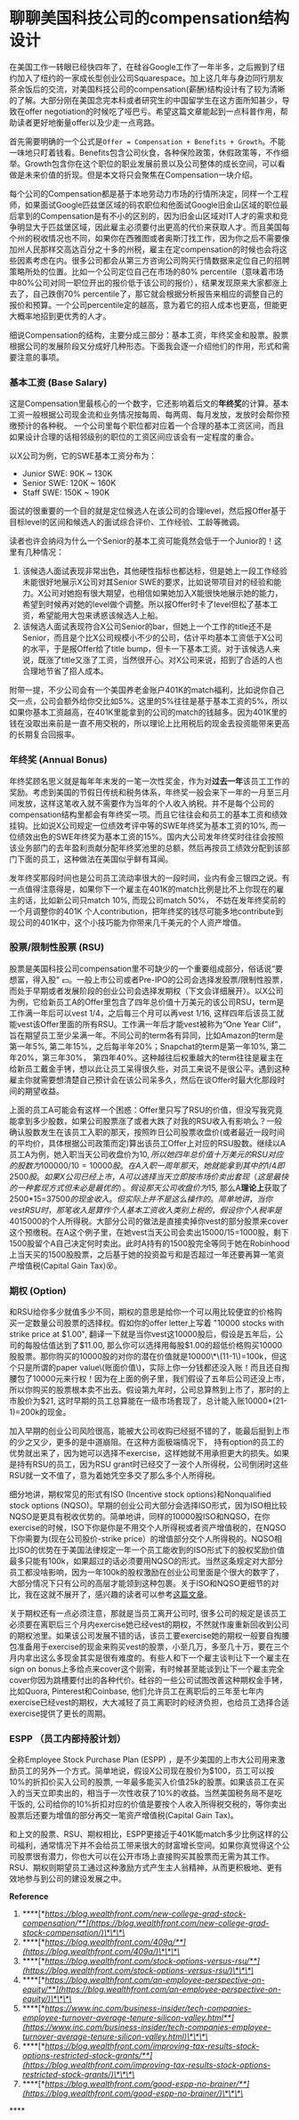 # 聊聊美国科技公司的compensation结构设计

在美国工作一转眼已经快四年了，在硅谷Google工作了一年半多，之后搬到了纽约加入了纽约的一家成长型创业公司Squarespace。加上这几年与身边同行朋友茶余饭后的交流，对美国科技公司的compensation\(薪酬\)结构设计有了较为清晰的了解。大部分刚在美国念完本科或者研究生的中国留学生在这方面所知甚少，导致在offer negotiation的时候吃了哑巴亏。希望这篇文章能起到一点科普作用，帮助读者更好地衡量offer以及少走一点弯路。

首先需要明确的一个公式是`Offer = Compensation + Benefits + Growth`。不能一味地只盯着钱看。Benefits包含公司伙食，各种保险政策，休假政策等，不作细举。Growth包含你在这个职位的职业发展前景以及公司整体的成长空间，可以看做是未来价值的折现。但是本文将只会聚焦在Compensation一块介绍。

每个公司的Compensation都是基于本地劳动力市场的行情所决定，同样一个工程师，如果面试Google匹兹堡区域的码农职位和他面试Google旧金山区域的职位最后拿到的Compensation是有不小的区别的，因为旧金山区域对IT人才的需求和竞争明显大于匹兹堡区域，因此雇主必须要付出更高的代价来获取人才。而且美国每个州的税收情况也不同，如果你在西雅图或者奥斯汀找工作，因为你之后不需要像加州人民那样交高达百分之十多的州税，雇主在定compensation的时候也会将这些因素考虑在内。很多公司都会从第三方咨询公司购买行情数据来定位自己的招聘策略所处的位置。比如一个公司定位自己在市场的80% percentile（意味着市场中80%公司对同一职位开出的报价低于该公司的报价），结果发现原来大家都涨上去了，自己跌倒70% percentile了，那它就会根据分析报告来相应的调整自己的报价和预算。一个公司percentile定的越高，意为着它的招人成本也更高，但能更大概率地招到更优秀的人才。

细说Compensation的结构，主要分成三部分：基本工资，年终奖金和股票。股票根据公司的发展阶段又分成好几种形态。下面我会逐一介绍他们的作用，形式和需要注意的事项。

### 基本工资 \(Base Salary\)

这是Compensation里最核心的一个数字，它还影响着后文的**年终奖**的计算。基本工资一般根据公司现金流和业务情况按每周、每两周、每月发放，发放时会帮你预缴预计的各种税。 一个公司里每个职位都对应着一个合理的基本工资区间，而且如果设计合理的话相邻级别的职位的工资区间应该会有一定程度的重合。

以X公司为例，它的SWE基本工资分布为：

* Junior SWE: 90K ~ 130K
* Senior SWE: 120K ~ 160K
* Staff SWE: 150K ~ 190K

面试的很重要的一个目的就是定位候选人在该公司的合理level，然后报Offer基于目标level的区间和候选人的面试综合评价、工作经验、工龄等微调。

读者也许会纳闷为什么一个Senior的基本工资可能竟然会低于一个Junior的！这里有几种情况：

1. 该候选人面试表现非常出色，其他硬性指标也都达标，但是她上一段工作经验未能很好地展示X公司对其Senior SWE的要求，比如说带项目对的经验和能力。X公司对她抱有很大期望，也相信如果她加入X能很快地展示她的能力，希望到时候再对她的level做个调整。所以报Offer时卡了level但松了基本工资，希望能用大包来诱惑该候选人上船。
2. 该候选人面试表现符合X公司Senior的bar，但她上一个工作的title还不是Senior，而且是个比X公司规模小不少的公司，估计平均基本工资低于X公司的水平，于是报Offer给了title bump，但卡一下基本工资。对于该候选人来说，既涨了title又涨了工资，当然很开心。对X公司来说，招到了合适的人也合理地节省了招人成本。

附带一提，不少公司会有一个美国养老金账户401K的match福利，比如说你自己交一点，公司会额外给你交比如5%。这里的5%往往是基于基本工资的5%，所以如果你基本工资越高，在401K里能拿到的公司的match的钱越多。因为401K里的钱在没取出来前是一直不用交税的，所以理论上比用税后的现金去投资能带来更高的长期复合回报率。

### 年终奖 \(Annual Bonus\)

年终奖顾名思义就是每年年末发的一笔一次性奖金，作为对**过去一年**该员工工作的奖励。考虑到美国的节假日传统和税务体系，年终奖一般会来下一年的一月至三月间发放，这样这笔收入就不需要作为当年的个人收入纳税。并不是每个公司的compensation结构里都会有年终奖一项。而且它往往会和员工的基本工资和绩效挂钩。比如说X公司规定一位绩效考评中等的SWE年终奖为基本工资的10%, 而一位绩效出色的SWE年终奖为基本工资的15%。国内大公司发年终奖时往往会按照该业务部门的去年盈利贡献分配年终奖池里的总额，然后再按员工绩效分配到该部门下面的员工，这种做法在美国似乎鲜有耳闻。

发年终奖那段时间也是公司员工流动率很大的一段时间，业内有金三银四之说。有一点值得注意得是，如果你下一个雇主在401K的match比例是比不上你现在的雇主的话，比如新公司只match 10%, 而现公司match 50%， 不妨在发年终奖前的一个月调整你的401K 个人contribution，把年终奖的钱尽可能多地contribute到现公司的401K中，这个小技巧能为你带来几千美元的个人资产增值。

### 股票/限制性股票 \(RSU\)

股票是美国科技公司compensation里不可缺少的一个重要组成部分，俗话说“要想富，得入股" 💵。一般上市公司或者Pre-IPO的公司会选择发股票/限制性股票，而处于早期或者发展阶段的创业公司会选择发期权（下文会详细展开）。以X公司为例，它给新员工A的Offer里包含了四年总价值十万美元的该公司RSU，term是工作满一年后可以vest 1/4，之后每三个月可以再vest 1/16, 这样四年后该员工就能vest该Offer里面的所有RSU。工作满一年后才能vest被称为“One Year Clif”，旨在期望员工至少呆满一年。不同公司的term各有异同，比如Amazon的term是第一年5%, 第二年15%，之后每半年20%；Snapchat的term是第一年10%, 第二年20%，第三年30%， 第四年40%。这种越往后权重越大的term往往是雇主在给新员工戴金手铐，想以此让员工呆得很久些，对员工来说不是很公平。遇到这种雇主你就需要想清楚自己预计会在该公司呆多久，然后在谈Offer时最大化那段时间的期望收益。

上面的员工A可能会有这样一个困惑：Offer里只写了RSU的价值，但没写我究竟能拿到多少股数，如果公司股票涨了或者大跌了对我的RSU收入有影响么？一般确认股数发生在该员工入职的那天，按照昨日公司股票收盘价\(或者最近一段时间的平均价，具体根据公司政策而定\)算出该员工Offer上对应的RSU股数。继续以A员工A为例，她入职当天公司收盘价为$10, 所以她四年总价值十万美元的RSU对应的股数为100000/10=10000股。在A入职一周年那天，她就能拿到其中的1/4即2500股。如果X公司已经上市，A可以选择当天立即按市场价卖出套现（这是最快的一种套现方式但未必是最优的）。假设那天公司收盘价为$15, 那么A**理论上**获取了2500\*15=$37500的现金收入。但实际上并不是这么操作的。简单地讲，当你vest RSU时，那笔收入是算作个人基本工资收入类别上税的，假设你个人税率是40%, 你需要预缴37500\*40%=$15000的个人所得税。大部分公司的做法是直接卖掉你vest的部分股票来cover这个预缴税。在A这个例子里，在她vest当天公司会卖出15000/15=1000股，剩下1500股留个A自己决定何时卖出。此时A持有的1500股完全等同于她在Robinhood上当天买的1500股股票，之后基于她的投资盈亏和是否超过一年还要再算一笔资产增值税\(Capital Gain Tax\)😵。

### 期权 \(Option\)

和RSU给你多少就值多少不同，期权的意思是给你一个可以用比较便宜的价格购买一定数量公司股票的选择权。假如你的offer letter上写着 "10000 stocks with strike price at $1.00",  翻译一下就是当你vest这10000股后，假设是五年后，公司的每股估值达到了$11.00, 那么你可以选择用每股$1.00的超低价格购买10000股股票。那你购买的10000股的对你的潜在价值就是10000\*\(11-1\)=100k，但这个只是所谓的paper value\(账面价值\)，实际上你一分钱都还没入账！而且还自掏腰包了10000元来行权！因为在上面的例子里，我们假设了五年后公司还没上市，所以你购买的股票根本卖不出去。假设第九年时，公司总算熬到上市了，那时的上市股价为$21, 这时早期的员工总算能在一级市场套现了，总计能入账10000\*\(21-1\)=200k的现金。

加入早期的创业公司风险很高，能被大公司收购已经挺不错的了，能最后挺到上市的少之又少，更多的是中道崩阻。在这种方面极端情况下， 持有option的员工的优势就出来了，因为她可以选择不exercise，这样她就不用承担更大的损失。如果是持有RSU的员工，因为RSU grant时已经交了一波个人所得税，公司倒闭时这些RSU就一文不值了，意为着她凭空多交了那么多个人所得税。

细分地讲，期权常见的形式有ISO \(Incentive stock options\)和Nonqualified stock options \(NQSO\)。早期的创业公司大部分会选择ISO形式，因为ISO相比较NQSO是更具有税收优势的。简单地讲，同样的10000股ISO和NQSO，在你exercise的时候，ISO下你是你是不用交个人所得税或者资产增值税的，在NQSO下你需要为\(现在公司股价-strike price）的增值部分交个人所得税的。NQSO相比ISO的优势在于美国法律规定一年一个员工能收到的ISO形式下的股权奖励价值最多只能有100k，如果超过的话必须要用NQSO的形式。当然这条规定对大部分员工都没啥影响，因为一年100k的股权激励在创业公司里面是个很大的数字了，大部分情况下只有公司的高层才能领到这种包裹。关于ISO和NQSO更细节的对比，我在这就不展开了，感兴趣的读者可以参考[这篇文章](https://blog.wealthfront.com/improving-tax-results-stock-options-restricted-stock-grants/)。

关于期权还有一点必须注意，那就是当员工离开公司时, 很多公司的规定是该员工必须要在离职后三个月内exercise她已经vest的期权，不然就作废重新回收到公司的期权池里。如果该公司发展不错的话，该员工要exercise她的期权一般要自掏腰包准备用于exercise的现金来购买vest的股票，小至几万，多至几十万，要在三个月内拿出这么多现金其实是很有难度的。有些人和下一个雇主谈判让下一个雇主在sign on bonus上多给点来cover这个刚需，有时候甚至能谈到让下一个雇主完全cover你因为跳槽要付出的各种代价。硅谷的一些公司试图改善这种期权金手铐，比如Quora, Pinterest和Coinbase, 他们允许员工在离职后的三年至七年内exercise已经vest的期权，大大减轻了员工离职时的经济负担，也给员工选择合适exercise提供了更长的周期。

### ESPP （员工内部持股计划）

全称Employee Stock Purchase Plan \(ESPP\) ，是不少美国的上市大公司用来激励员工的另外一个方式。简单地说，假设X公司现在股价为$100，员工可以按10%的折扣价买入公司的股票, 一年最多能买入价值25k的股票。如果该员工在买入的当天立即卖出的，相当于一次性收获了10%的收益。当然美国税务局不是吃干饭的, 公司给你的10%折扣对应的价值是要按个人收入所得税交税的，等你卖出股票后还要为增值的部分再交一笔资产增值税\(Capital Gain Tax\)。

和上文的股票、RSU、期权相比，ESPP更接近于401K能match多少比例这样的公司福利，通常情况下并不会给员工带来很大的财富增长空间。如果你真觉得这个公司股票很有潜力，你也大可以在公开市场上直接购买其股票而无需为其工作。RSU、期权则期望员工通过这种激励方式产生主人翁精神，从而更积极地、更有效地参与到公司的建设发展之中。



**Reference**

1. \*\*\*\*[**https://blog.wealthfront.com/new-college-grad-stock-compensation/**](https://blog.wealthfront.com/new-college-grad-stock-compensation/)\*\*\*\*
2. \*\*\*\*[**https://blog.wealthfront.com/409a/**](https://blog.wealthfront.com/409a/)\*\*\*\*
3. \*\*\*\*[**https://blog.wealthfront.com/stock-options-versus-rsu/**](https://blog.wealthfront.com/stock-options-versus-rsu/)\*\*\*\*
4. \*\*\*\*[**https://blog.wealthfront.com/an-employee-perspective-on-equity/**](https://blog.wealthfront.com/an-employee-perspective-on-equity/)\*\*\*\*
5. \*\*\*\*[**https://www.inc.com/business-insider/tech-companies-employee-turnover-average-tenure-silicon-valley.html**](https://www.inc.com/business-insider/tech-companies-employee-turnover-average-tenure-silicon-valley.html)\*\*\*\*
6. \*\*\*\*[**https://blog.wealthfront.com/improving-tax-results-stock-options-restricted-stock-grants/**](https://blog.wealthfront.com/improving-tax-results-stock-options-restricted-stock-grants/)\*\*\*\*
7. \*\*\*\*[**https://blog.wealthfront.com/good-espp-no-brainer/**](https://blog.wealthfront.com/good-espp-no-brainer/)\*\*\*\*

\*\*\*\*

